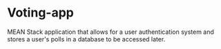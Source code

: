 # Voting-app

MEAN Stack application that allows for a user authentication system and stores a user's polls in a database to be accessed later.

